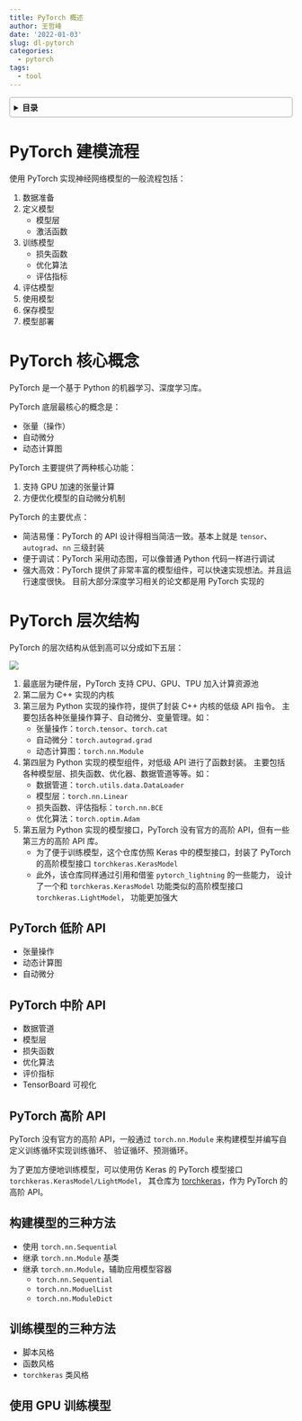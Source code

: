 ```yaml
---
title: PyTorch 概述
author: 王哲峰
date: '2022-01-03'
slug: dl-pytorch
categories:
  - pytorch
tags:
  - tool
---
```


<style>
details {
    border: 1px solid #aaa;
    border-radius: 4px;
    padding: .5em .5em 0;
}
summary {
    font-weight: bold;
    margin: -.5em -.5em 0;
    padding: .5em;
}
details[open] {
    padding: .5em;
}
details[open] summary {
    border-bottom: 1px solid #aaa;
    margin-bottom: .5em;
}
img {
    pointer-events: none;
}
</style>

<details><summary>目录</summary><p>

- [PyTorch 建模流程](#pytorch-建模流程)
- [PyTorch 核心概念](#pytorch-核心概念)
- [PyTorch 层次结构](#pytorch-层次结构)
    - [PyTorch 低阶 API](#pytorch-低阶-api)
    - [PyTorch 中阶 API](#pytorch-中阶-api)
    - [PyTorch 高阶 API](#pytorch-高阶-api)
    - [构建模型的三种方法](#构建模型的三种方法)
    - [训练模型的三种方法](#训练模型的三种方法)
    - [使用 GPU 训练模型](#使用-gpu-训练模型)
</p></details><p></p>

# PyTorch 建模流程

使用 PyTorch 实现神经网络模型的一般流程包括：

1. 数据准备
2. 定义模型
    - 模型层
    - 激活函数 
3. 训练模型
    - 损失函数
    - 优化算法
    - 评估指标
4. 评估模型
5. 使用模型
6. 保存模型
7. 模型部署

# PyTorch 核心概念

PyTorch 是一个基于 Python 的机器学习、深度学习库。

PyTorch 底层最核心的概念是：

* 张量（操作）
* 自动微分
* 动态计算图

PyTorch 主要提供了两种核心功能：

1. 支持 GPU 加速的张量计算
2. 方便优化模型的自动微分机制

PyTorch 的主要优点：

* 简洁易懂：PyTorch 的 API 设计得相当简洁一致。基本上就是 `tensor`、`autograd`、`nn` 三级封装
* 便于调试：PyTorch 采用动态图，可以像普通 Python 代码一样进行调试
* 强大高效：PyTorch 提供了非常丰富的模型组件，可以快速实现想法。并且运行速度很快。
  目前大部分深度学习相关的论文都是用 PyTorch 实现的

# PyTorch 层次结构

PyTorch 的层次结构从低到高可以分成如下五层：

![](https://tva1.sinaimg.cn/large/e6c9d24egy1h5hw3zgu7ij212w0lwjt3.jpg)

1. 最底层为硬件层，PyTorch 支持 CPU、GPU、TPU 加入计算资源池
2. 第二层为 C++ 实现的内核
3. 第三层为 Python 实现的操作符，提供了封装 C++ 内核的低级 API 指令。
   主要包括各种张量操作算子、自动微分、变量管理。如：
    - 张量操作：`torch.tensor`、`torch.cat`
    - 自动微分：`torch.autograd.grad`
    - 动态计算图：`torch.nn.Module`
4. 第四层为 Python 实现的模型组件，对低级 API 进行了函数封装。
   主要包括各种模型层、损失函数、优化器、数据管道等等。如：
    - 数据管道：`torch.utils.data.DataLoader`
    - 模型层：`torch.nn.Linear`
    - 损失函数、评估指标：`torch.nn.BCE`
    - 优化算法：`torch.optim.Adam`
5. 第五层为 Python 实现的模型接口，PyTorch 没有官方的高阶 API，但有一些第三方的高阶 API 库。 
    - 为了便于训练模型，这个仓库仿照 Keras 中的模型接口，封装了 PyTorch 的高阶模型接口 `torchkeras.KerasModel` 
    - 此外，该仓库同样通过引用和借鉴 `pytorch_lightning` 的一些能力，
      设计了一个和 `torchkeras.KerasModel` 功能类似的高阶模型接口 `torchkeras.LightModel`，
      功能更加强大

## PyTorch 低阶 API

* 张量操作
* 动态计算图
* 自动微分

## PyTorch 中阶 API

* 数据管道
* 模型层
* 损失函数
* 优化算法
* 评价指标
* TensorBoard 可视化

## PyTorch 高阶 API

PyTorch 没有官方的高阶 API，一般通过 `torch.nn.Module` 来构建模型并编写自定义训练循环实现训练循环、
验证循环、预测循环。

为了更加方便地训练模型，可以使用仿 Keras 的 PyTorch 模型接口 `torchkeras.KerasModel/LightModel`，
其仓库为 [torchkeras](https://github.com/lyhue1991/torchkeras)，作为 PyTorch 的高阶 API。

## 构建模型的三种方法

* 使用 `torch.nn.Sequential` 
* 继承 `torch.nn.Module` 基类
* 继承 `torch.nn.Module`，辅助应用模型容器
    - `torch.nn.Sequential`
    - `torch.nn.ModuelList`
    - `torch.nn.ModuleDict`

## 训练模型的三种方法

* 脚本风格
* 函数风格
* `torchkeras` 类风格

## 使用 GPU 训练模型


